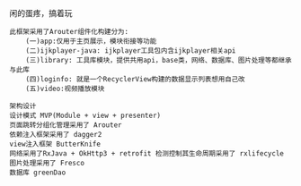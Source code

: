 闲的蛋疼，搞着玩

    此框架采用了Arouter组件化构建分为:
        (一)app:仅用于主页展示，模块衔接等功能
        (二)ijkplayer-java: ijkplayer工具包内含ijkplayer相关api
        (三)library: 工具库模块，提供共用api，base类，网络、数据库、图片处理等都继承与此库
        (四)loginfo: 就是一个RecyclerView构建的数据显示列表想用自己改
        (五)video:视频播放模块

    架构设计
    设计模式 MVP(Module + view + presenter)
    页面跳转分组化管理采用了 Arouter
    依赖注入框架采用了 dagger2
    view注入框架 ButterKnife
    网络采用了RxJava + OkHttp3 + retrofit 检测控制其生命周期采用了 rxlifecycle
    图片处理采用了 Fresco
    数据库 greenDao


